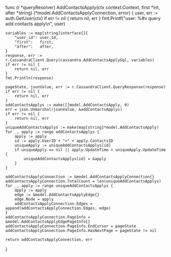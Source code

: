 
func (r *queryResolver) AddContactsApply(ctx context.Context, first *int, after *string) (*model.AddContactsApplyConnection, error) {
	user, err := auth.GetUser(ctx)
	if err != nil {
		return nil, err
	}
	fmt.Printf("user: %#v query add contacts apply\n", user)

	variables := map[string]interface{}{
		"user_id": user.Id,
		"first":   first,
		"after":   after,
	}
	response, err := r.CassandraClient.Query(cassandra.AddContactsApplyGql, variables)
	if err != nil {
		return nil, err
	}
	fmt.Println(response)

	pageState, jsonValue, err := r.CassandraClient.QueryResponse(response)
	if err != nil {
		return nil, err
	}
	addContactsApplys := make([]model.AddContactsApply, 0)
	err = json.Unmarshal(jsonValue, &addContactsApplys)
	if err != nil {
		return nil, err
	}
	uniqueAddContactsApplys := make(map[string]*model.AddContactsApply)
	for _, apply := range addContactsApplys {
		apply := apply
		id := apply.UserID + ">" + apply.ContactsID
		uniqueApply := uniqueAddContactsApplys[id]
		if uniqueApply == nil || apply.UpdateTime > uniqueApply.UpdateTime {
			uniqueAddContactsApplys[id] = &apply
		}
	}

	addContactsApplyConnection := &model.AddContactsApplyConnection{}
	addContactsApplyConnection.TotalCount = len(uniqueAddContactsApplys)
	for _, apply := range uniqueAddContactsApplys {
		apply := apply
		edge := &model.AddContactsApplyEdge{}
		edge.Node = apply
		addContactsApplyConnection.Edges = append(addContactsApplyConnection.Edges, edge)
	}
	addContactsApplyConnection.PageInfo = &model.AddContactsApplyEdgePageInfo{}
	addContactsApplyConnection.PageInfo.EndCursor = pageState
	addContactsApplyConnection.PageInfo.HasNextPage = pageState != nil

	return addContactsApplyConnection, err
}
